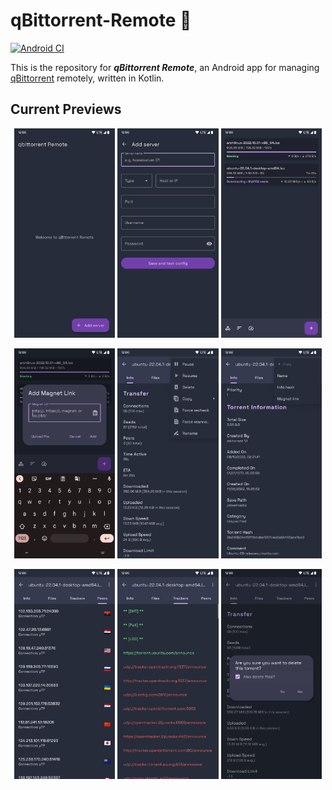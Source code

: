 # qBittorrent-Remote 🚧

[![Android CI](https://github.com/Yash-Garg/qBittorrent-KT/actions/workflows/pr_ci.yml/badge.svg?branch=develop)](https://github.com/Yash-Garg/qBittorrent-KT/actions/workflows/pr_ci.yml)

This is the repository for **_qBittorrent Remote_**, an Android app for managing [qBittorrent](http://www.qbittorrent.org/) remotely, written in Kotlin.

## Current Previews

<p align="center">
  <img width="32%" src="art/screen-1.png">
  <img width="32%" src="art/screen-2.png">
  <img width="32%" src="art/screen-3.png">
</p>

<p align="center">
  <img width="32%" src="art/screen-4.png">
  <img width="32%" src="art/screen-5.png">
  <img width="32%" src="art/screen-6.png">
</p>

<p align="center">
  <img width="32%" src="art/screen-7.png">
  <img width="32%" src="art/screen-8.png">
  <img width="32%" src="art/screen-9.png">
</p>

